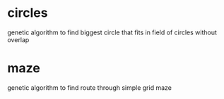 # circles
genetic algorithm to find biggest circle that fits in field of circles without overlap
# maze
genetic algorithm to find route through simple grid maze

